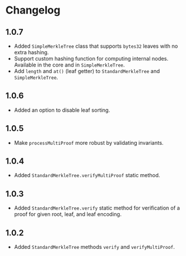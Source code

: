 # Changelog

## 1.0.7

- Added `SimpleMerkleTree` class that supports `bytes32` leaves with no extra hashing.
- Support custom hashing function for computing internal nodes. Available in the core and in `SimpleMerkleTree`.
- Add `length` and `at()` (leaf getter) to `StandardMerkleTree` and `SimpleMerkleTree`.

## 1.0.6

- Added an option to disable leaf sorting.

## 1.0.5

- Make `processMultiProof` more robust by validating invariants.

## 1.0.4

- Added `StandardMerkleTree.verifyMultiProof` static method.

## 1.0.3

- Added `StandardMerkleTree.verify` static method for verification of a proof for given root, leaf, and leaf encoding.

## 1.0.2

- Added `StandardMerkleTree` methods `verify` and `verifyMultiProof`.
